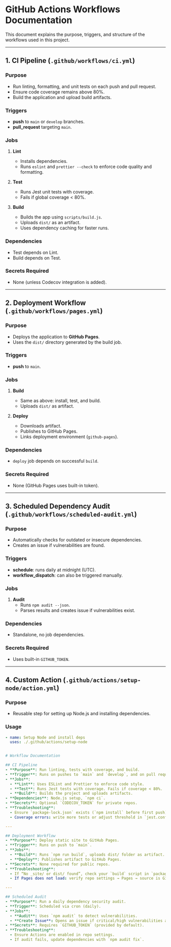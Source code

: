 # GitHub Actions Workflows Documentation

This document explains the purpose, triggers, and structure of the workflows used in this project.

---

## 1. CI Pipeline (`.github/workflows/ci.yml`)

### Purpose
- Run linting, formatting, and unit tests on each push and pull request.
- Ensure code coverage remains above 80%.
- Build the application and upload build artifacts.

### Triggers
- **push** to `main` or `develop` branches.
- **pull_request** targeting `main`.

### Jobs
1. **Lint**  
   - Installs dependencies.  
   - Runs `eslint` and `prettier --check` to enforce code quality and formatting.  

2. **Test**  
   - Runs Jest unit tests with coverage.  
   - Fails if global coverage < 80%.  

3. **Build**  
   - Builds the app using `scripts/build.js`.  
   - Uploads `dist/` as an artifact.  
   - Uses dependency caching for faster runs.  

### Dependencies
- Test depends on Lint.  
- Build depends on Test.  

### Secrets Required
- None (unless Codecov integration is added).  

---

## 2. Deployment Workflow (`.github/workflows/pages.yml`)

### Purpose
- Deploys the application to **GitHub Pages**.  
- Uses the `dist/` directory generated by the build job.  

### Triggers
- **push** to `main`.  

### Jobs
1. **Build**  
   - Same as above: install, test, and build.  
   - Uploads `dist/` as artifact.  

2. **Deploy**  
   - Downloads artifact.  
   - Publishes to GitHub Pages.  
   - Links deployment environment (`github-pages`).  

### Dependencies
- `deploy` job depends on successful `build`.  

### Secrets Required
- None (GitHub Pages uses built-in token).  

---

## 3. Scheduled Dependency Audit (`.github/workflows/scheduled-audit.yml`)

### Purpose
- Automatically checks for outdated or insecure dependencies.  
- Creates an issue if vulnerabilities are found.  

### Triggers
- **schedule**: runs daily at midnight (UTC).  
- **workflow_dispatch**: can also be triggered manually.  

### Jobs
1. **Audit**  
   - Runs `npm audit --json`.  
   - Parses results and creates issue if vulnerabilities exist.  

### Dependencies
- Standalone, no job dependencies.  

### Secrets Required
- Uses built-in `GITHUB_TOKEN`.  

---

## 4. Custom Action (`.github/actions/setup-node/action.yml`)

### Purpose
- Reusable step for setting up Node.js and installing dependencies.  

### Usage
```yaml
- name: Setup Node and install deps
  uses: ./.github/actions/setup-node


# Workflow Documentation

## CI Pipeline
- **Purpose**: Run linting, tests with coverage, and build.
- **Trigger**: Runs on pushes to `main` and `develop`, and on pull requests to `main`.
- **Jobs**:
  - **Lint**: Uses ESLint and Prettier to enforce code style.
  - **Test**: Runs Jest tests with coverage. Fails if coverage < 80%.
  - **Build**: Builds the project and uploads artifacts.
- **Dependencies**: Node.js setup, `npm ci`.
- **Secrets**: Optional `CODECOV_TOKEN` for private repos.
- **Troubleshooting**:
  - Ensure `package-lock.json` exists (`npm install` before first push).
  - Coverage errors: write more tests or adjust threshold in `jest.config.cjs`.

---

## Deployment Workflow
- **Purpose**: Deploy static site to GitHub Pages.
- **Trigger**: Runs on push to `main`.
- **Jobs**:
  - **Build**: Runs `npm run build`, uploads dist/ folder as artifact.
  - **Deploy**: Publishes artifact to GitHub Pages.
- **Secrets**: None required for public repos.
- **Troubleshooting**:
  - If “No _site/ or dist/ found”, check your `build` script in `package.json`.
  - If Pages does not load: verify repo settings → Pages → source is GitHub Actions.

---

## Scheduled Audit
- **Purpose**: Run a daily dependency security audit.
- **Trigger**: Scheduled via cron (daily).
- **Jobs**:
  - **Audit**: Uses `npm audit` to detect vulnerabilities.
  - **Create Issue**: Opens an issue if critical/high vulnerabilities are found.
- **Secrets**: Requires `GITHUB_TOKEN` (provided by default).
- **Troubleshooting**:
  - Ensure Actions are enabled in repo settings.
  - If audit fails, update dependencies with `npm audit fix`.
